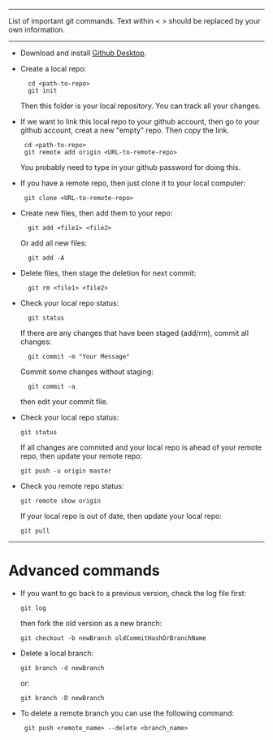 
---------------------------------------

List of important git commands. Text within < > should be replaced by your own information.

---------------------------------------
- Download and install [Github Desktop](https://desktop.github.com/). 

- Create a local repo:

        cd <path-to-repo>
        git init

  Then this folder is your local repository. You can track all your changes.
  
- If we want to link this local repo to your github account, then go to your github account, creat a new "empty" repo. Then copy the link.

       cd <path-to-repo>
       git remote add origin <URL-to-remote-repo>

  You probably need to type in your github password for doing this.
  
- If you have a remote repo, then just clone it to your local computer:
      
       git clone <URL-to-remote-repo>
       
- Create new files, then add them to your repo:

        git add <file1> <file2>
 
   Or add all new files:
 
        git add -A
 
- Delete files, then stage the deletion for next commit:
 
        git rm <file1> <file2>

- Check your local repo status:

        git status

  If there are any changes that have been staged (add/rm), commit all changes:

        git commit -m "Your Message"
  Commit some changes without staging:

        git commit -a
  then edit your commit file.

- Check your local repo status:

      git status
    
  If all changes are commited and your local repo is ahead of your remote repo, then update your remote repo:

      git push -u origin master
    
- Check you remote repo status:

      git remote show origin
    
  If your local repo is out of date, then update your local repo:

      git pull
      
      
--------------------------------
# Advanced commands

- If you want to go back to a previous version, check the log file first:
      
      git log
  then fork the old version as a new branch:
      
      git checkout -b newBranch oldCommitHashOrBranchName
      
 - Delete a local branch:
 
       git branch -d newBranch
   or: 
       
       git branch -D newBranch
       
- To delete a remote branch you can use the following command:

       git push <remote_name> --delete <branch_name>
       
       

